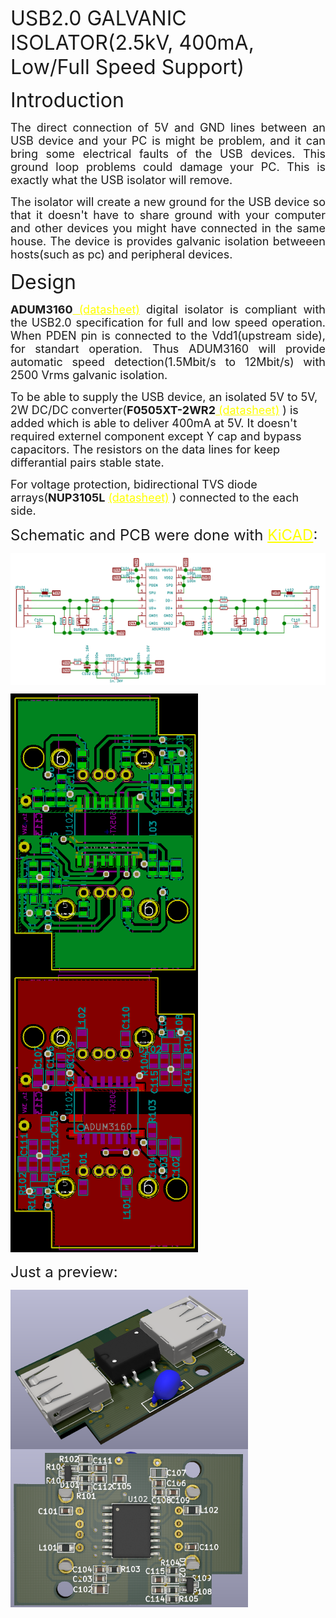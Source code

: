 <p><font size=6>USB2.0 GALVANIC ISOLATOR(2.5kV, 400mA, Low/Full Speed Support)</font><p>

<p><font size=6>Introduction</font><p>
<p style="text-align:justify;"><font size=4> 
The direct connection of 5V and GND lines between an USB device and your PC is might be problem, and it can bring some electrical faults of the USB devices. This ground loop problems could damage your PC. This is exactly what the USB isolator will remove.</font><p>
<p style="text-align:justify;"><font size=4> 
The isolator will create a new ground for the USB device so that it doesn't have to share ground with your computer and other devices you might have connected in the same house.
The device is provides galvanic isolation betweeen hosts(such as pc) and peripheral devices. </font><p>

<p><font size=6>Design</font><p>
<p style="text-align:justify;"><font size=4><strong>ADUM3160</strong><a href="https://www.analog.com/media/en/technical-documentation/data-sheets/ADuM3160.pdf" style="color:yellow"> (datasheet)</a> digital isolator is compliant with the USB2.0 specification for full and low speed operation. When PDEN pin is connected to the Vdd1(upstream side), for standart operation. Thus ADUM3160 will provide  automatic speed detection(1.5Mbit/s to 12Mbit/s) with 2500 Vrms galvanic isolation. </font><p>
<p><font size=4>
To be able to supply the USB device, an isolated 5V to 5V, 2W DC/DC converter(<strong>F0505XT-2WR2</strong><a href="https://www.signal.com.tr/pdf/cat/F_XT-2WR2.pdf" style="color:yellow"> (datasheet)</a> ) is added which is able to deliver 400mA at 5V. It doesn't required externel component except Y cap and bypass capacitors. The resistors on the data lines for keep differantial pairs stable state. </font><p>
<p><font size=4>For voltage protection, bidirectional TVS diode arrays(<strong>NUP3105L</strong>
<a href="https://www.onsemi.com/pub/Collateral/NUP3105L-D.PDF" style="color:yellow">(datasheet)</a>
) connected to the each side.</font><p>
<p><font size=5>Schematic and PCB were done with <a href="https://kicad.org/" style="color:yellow"> KiCAD</a>:</font><p>
<img align="center" img src="images/usb_ISO.png" alt="drawing"/> 
<p><img align="left" img src="images/top.png" alt="drawing" width= 300/> </p>
<p><img align="justify" img src="images/bottom.png" alt="drawing" width=300/> </p>
<p><font size=5>Just a preview:</font><p>
<p><img align="left" img src="images/top_3d.png" alt="drawing" width=380 height=255/> </p>
<p><img align="left" img src="images/bottom_3d.png" alt="drawing"width=380/> </p>

